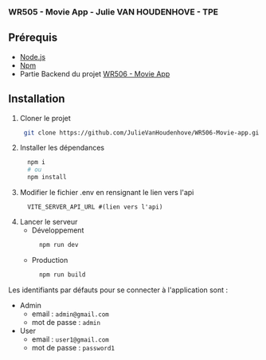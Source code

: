 ### WR505 - Movie App - Julie VAN HOUDENHOVE - TPE

## Prérequis

- [Node.js](https://nodejs.org/en/)
- [Npm](https://www.npmjs.com/get-npm)
- Partie Backend du projet [WR506 - Movie App](https://github.com/JulieVanHoudenhove/WR506-Movie-app.git)

## Installation

1. Cloner le projet
   ```bash
    git clone https://github.com/JulieVanHoudenhove/WR506-Movie-app.git
    ```
2. Installer les dépendances
     ```bash
       npm i
       # ou
       npm install
     ```
3. Modifier le fichier .env en rensignant le lien vers l'api
     ```
       VITE_SERVER_API_URL #(lien vers l'api)
     ```
4. Lancer le serveur
   - Développement
      ```bash
        npm run dev
      ```
   - Production
      ```bash
        npm run build
      ```

Les identifiants par défauts pour se connecter à l'application sont :
  - Admin
      - email : ``` admin@gmail.com ```
      - mot de passe : ``` admin ```
  - User
      - email : ``` user1@gmail.com ```
      - mot de passe : ``` password1 ```
